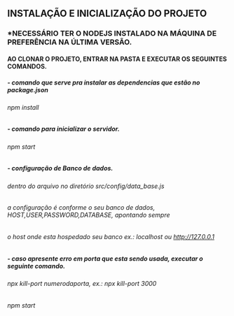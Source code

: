 ## INSTALAÇÃO E INICIALIZAÇÃO DO PROJETO

### *NECESSÁRIO TER O NODEJS INSTALADO NA MÁQUINA DE PREFERÊNCIA NA ÚLTIMA VERSÃO.

#### AO CLONAR O PROJETO, ENTRAR NA PASTA E EXECUTAR OS SEGUINTES COMANDOS.

##### - comando que serve pra instalar as dependencias que estão no package.json
###### npm install

##### - comando para inicializar o servidor.
###### npm start

##### - configuração de Banco de dados.
###### dentro do arquivo no diretório src/config/data_base.js
###### a configuração é conforme o seu banco de dados, HOST,USER,PASSWORD,DATABASE, apontando sempre
###### o host onde esta hospedado seu banco ex.: localhost ou http://127.0.0.1


##### - caso apresente erro em porta que esta sendo usada, executar o seguinte comando.
###### npx kill-port numerodaporta, ex.: npx kill-port 3000
###### npm start

